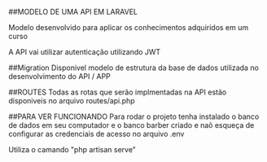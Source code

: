 ##MODELO DE UMA API EM LARAVEL

Modelo desenvolvido para aplicar os conhecimentos adquiridos em um curso

A API vai utilizar autenticação utilizando JWT

##Migration
Disponivel modelo de estrutura da base de dados utilizada no desenvolvimento do API / APP

##ROUTES
Todas as rotas que serão implmentadas na API estão disponiveis no arquivo routes/api.php

##PARA VER FUNCIONANDO
Para rodar o projeto tenha instalado o banco de dados em seu computador e o banco barber criado e naõ esqueça de configurar as credenciais de acesso no arquivo .env

Utiliza o camando "php artisan serve"
